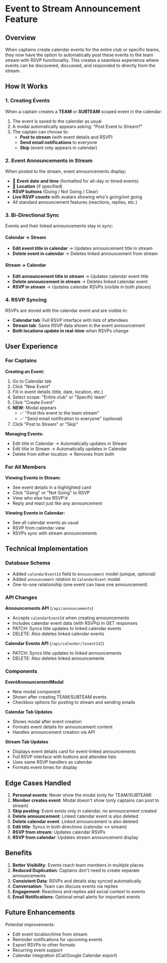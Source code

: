 # Event to Stream Announcement Feature

## Overview

When captains create calendar events for the entire club or specific teams, they now have the option to automatically post these events to the team stream with RSVP functionality. This creates a seamless experience where events can be discovered, discussed, and responded to directly from the stream.

## How It Works

### 1. Creating Events

When a captain creates a **TEAM** or **SUBTEAM** scoped event in the calendar:

1. The event is saved to the calendar as usual
2. A modal automatically appears asking: "Post Event to Stream?"
3. The captain can choose to:
   - **Post to stream** (with event details and RSVP)
   - **Send email notifications** to everyone
   - **Skip** (event only appears in calendar)

### 2. Event Announcements in Stream

When posted to the stream, event announcements display:

- 📅 **Event date and time** (formatted for all-day or timed events)
- 📍 **Location** (if specified)
- **RSVP buttons** (Going / Not Going / Clear)
- **Live RSVP counts** with avatars showing who's going/not going
- All standard announcement features (reactions, replies, etc.)

### 3. Bi-Directional Sync

Events and their linked announcements stay in sync:

#### Calendar → Stream
- **Edit event title in calendar** → Updates announcement title in stream
- **Delete event in calendar** → Deletes linked announcement from stream

#### Stream → Calendar
- **Edit announcement title in stream** → Updates calendar event title
- **Delete announcement in stream** → Deletes linked calendar event
- **RSVP in stream** → Updates calendar RSVPs (visible in both places)

### 4. RSVP Syncing

RSVPs are stored with the calendar event and are visible in:
- **Calendar tab**: Full RSVP interface with lists of attendees
- **Stream tab**: Same RSVP data shown in the event announcement
- **Both locations update in real-time** when RSVPs change

## User Experience

### For Captains

**Creating an Event:**
1. Go to Calendar tab
2. Click "New Event"
3. Fill in event details (title, date, location, etc.)
4. Select scope: "Entire club" or "Specific team"
5. Click "Create Event"
6. **NEW**: Modal appears
   - ✅ "Post this event to the team stream"
   - ✅ "Send email notification to everyone" (optional)
7. Click "Post to Stream" or "Skip"

**Managing Events:**
- Edit title in Calendar → Automatically updates in Stream
- Edit title in Stream → Automatically updates in Calendar
- Delete from either location → Removes from both

### For All Members

**Viewing Events in Stream:**
- See event details in a highlighted card
- Click "Going" or "Not Going" to RSVP
- View who else has RSVP'd
- Reply and react just like any announcement

**Viewing Events in Calendar:**
- See all calendar events as usual
- RSVP from calendar view
- RSVPs sync with stream announcements

## Technical Implementation

### Database Schema
- Added `calendarEventId` field to `Announcement` model (unique, optional)
- Added `announcement` relation to `CalendarEvent` model
- One-to-one relationship (one event can have one announcement)

### API Changes

**Announcements API** (`/api/announcements`)
- Accepts `calendarEventId` when creating announcements
- Includes calendar event data (with RSVPs) in GET responses
- PATCH: Syncs title updates to linked calendar events
- DELETE: Also deletes linked calendar events

**Calendar Events API** (`/api/calendar/[eventId]`)
- PATCH: Syncs title updates to linked announcements
- DELETE: Also deletes linked announcements

### Components

**EventAnnouncementModal**
- New modal component
- Shown after creating TEAM/SUBTEAM events
- Checkbox options for posting to stream and sending emails

**Calendar Tab Updates**
- Shows modal after event creation
- Formats event details for announcement content
- Handles announcement creation via API

**Stream Tab Updates**
- Displays event details card for event-linked announcements
- Full RSVP interface with buttons and attendee lists
- Uses same RSVP handlers as calendar
- Formats event times for display

## Edge Cases Handled

1. **Personal events**: Never show the modal (only for TEAM/SUBTEAM)
2. **Member creates event**: Modal doesn't show (only captains can post to stream)
3. **Skip posting**: Event exists only in calendar, no announcement created
4. **Delete announcement**: Linked calendar event is also deleted
5. **Delete calendar event**: Linked announcement is also deleted
6. **Edit title**: Syncs in both directions (calendar ↔ stream)
7. **RSVP from stream**: Updates calendar RSVPs
8. **RSVP from calendar**: Updates stream announcement display

## Benefits

1. **Better Visibility**: Events reach team members in multiple places
2. **Reduced Duplication**: Captains don't need to create separate announcements
3. **Consistent Data**: RSVPs and details stay synced automatically
4. **Conversation**: Team can discuss events via replies
5. **Engagement**: Reactions and replies add social context to events
6. **Email Notifications**: Optional email alerts for important events

## Future Enhancements

Potential improvements:
- Edit event location/time from stream
- Reminder notifications for upcoming events
- Export RSVPs to other formats
- Recurring event support
- Calendar integration (iCal/Google Calendar export)


